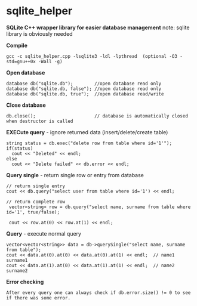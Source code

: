 sqlite_helper
=============

**SQLite C++ wrapper library for easier database management**
note: sqlite library is obviously needed



**Compile**

    gcc -c sqlite_helper.cpp -lsqlite3 -ldl -lpthread  (optional -O3 -std=gnu++0x -Wall -g)

**Open database**

    database db("sqlite.db");        //open database read only
    database db("sqlite.db, false"); //open database read only
    database db("sqlite.db, true");  //open database read/write

**Close database**

    db.close();                      // database is automatically closed when destructor is called


**EXECute query** - ignore returned data (insert/delete/create table)

    string status = db.exec("delete row from table where id='1'");
    if(status)
      cout << "Deleted" << endl;
    else
      cout << "Delete failed" << db.error << endl;

**Query single** - return single row or entry from database

    // return single entry
    cout << db.query("select user from table where id='1') << endl;

    // return complete row
     vector<string> row = db.query("select name, surname from table where id='1', true/false);

     cout << row.at(0) << row.at(1) << endl;

**Query** - execute normal query

    vector<vector<string>> data = db->querySingle("select name, surname from table");
    cout << data.at(0).at(0) << data.at(0).at(1) << endl;  // name1 surname1
    cout << data.at(1).at(0) << data.at(1).at(1) << endl;  // name2 surname2


**Error checking**

    After every query one can always check if db.error.size() != 0 to see if there was some error.
